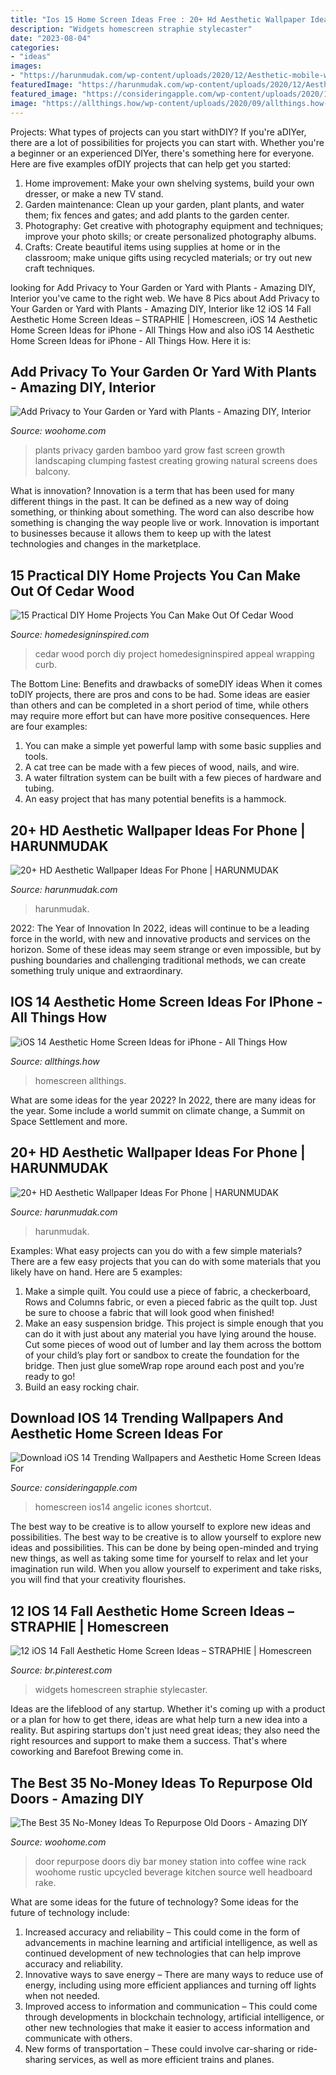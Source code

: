 ```yaml
---
title: "Ios 15 Home Screen Ideas Free : 20+ Hd Aesthetic Wallpaper Ideas For Phone"
description: "Widgets homescreen straphie stylecaster"
date: "2023-08-04"
categories:
- "ideas"
images:
- "https://harunmudak.com/wp-content/uploads/2020/12/Aesthetic-mobile-wallpapers-7-800x1422.jpg"
featuredImage: "https://harunmudak.com/wp-content/uploads/2020/12/Aesthetic-mobile-wallpapers-7-800x1422.jpg"
featured_image: "https://consideringapple.com/wp-content/uploads/2020/10/Angelic-Vibes-Iphone-IOS-Icons-Pack-576x1024.jpg"
image: "https://allthings.how/wp-content/uploads/2020/09/allthings.how-ios-14-aesthetic-home-screen-ideas-for-iphone-black-shadow-aesthetic-2.png"
---
```



Projects: What types of projects can you start withDIY?
If you're aDIYer, there are a lot of possibilities for projects you can start with. Whether you're a beginner or an experienced DIYer, there's something here for everyone. Here are five examples ofDIY projects that can help get you started: 
1. Home improvement: Make your own shelving systems, build your own dresser, or make a new TV stand.
2. Garden maintenance: Clean up your garden, plant plants, and water them; fix fences and gates; and add plants to the garden center.
3. Photography: Get creative with photography equipment and techniques; improve your photo skills; or create personalized photography albums.
4. Crafts: Create beautiful items using supplies at home or in the classroom; make unique gifts using recycled materials; or try out new craft techniques.

	

		
looking for Add Privacy to Your Garden or Yard with Plants - Amazing DIY, Interior you've came to the right web. We have 8 Pics about Add Privacy to Your Garden or Yard with Plants - Amazing DIY, Interior like 12 iOS 14 Fall Aesthetic Home Screen Ideas – STRAPHIE | Homescreen, iOS 14 Aesthetic Home Screen Ideas for iPhone - All Things How and also iOS 14 Aesthetic Home Screen Ideas for iPhone - All Things How. Here it is:
		
    
## Add Privacy To Your Garden Or Yard With Plants - Amazing DIY, Interior

<img loading=lazy src="http://www.woohome.com/wp-content/uploads/2017/04/grow-plants-to-create-privacy-9.jpg" onerror="this.onerror=null;this.src='https://tse3.mm.bing.net/th?id=OIP.84ZrrgV_J1M-qv-rsV2oKgHaOZ&amp;pid=15.1';" alt="Add Privacy to Your Garden or Yard with Plants - Amazing DIY, Interior">

_Source: woohome.com_

>plants privacy garden bamboo yard grow fast screen growth landscaping clumping fastest creating growing natural screens does balcony. 

	

What is innovation?
Innovation is a term that has been used for many different things in the past. It can be defined as a new way of doing something, or thinking about something. The word can also describe how something is changing the way people live or work. Innovation is important to businesses because it allows them to keep up with the latest technologies and changes in the marketplace.

    
## 15 Practical DIY Home Projects You Can Make Out Of Cedar Wood

<img loading=lazy src="http://www.homedesigninspired.com/wp-content/uploads/2019/11/cedar-home-project-14.jpg" onerror="this.onerror=null;this.src='https://tse2.mm.bing.net/th?id=OIP.xQw3mZZECtBMYyOZJajqEwHaMz&amp;pid=15.1';" alt="15 Practical DIY Home Projects You Can Make Out Of Cedar Wood">

_Source: homedesigninspired.com_

>cedar wood porch diy project homedesigninspired appeal wrapping curb. 

	

The Bottom Line: Benefits and drawbacks of someDIY ideas
When it comes toDIY projects, there are pros and cons to be had. Some ideas are easier than others and can be completed in a short period of time, while others may require more effort but can have more positive consequences. Here are four examples: 
1. You can make a simple yet powerful lamp with some basic supplies and tools.
2. A cat tree can be made with a few pieces of wood, nails, and wire.
3. A water filtration system can be built with a few pieces of hardware and tubing. 
4. An easy project that has many potential benefits is a hammock.

    
## 20+ HD Aesthetic Wallpaper Ideas For Phone | HARUNMUDAK

<img loading=lazy src="https://www.harunmudak.com/wp-content/uploads/2020/12/Aesthetic-mobile-wallpapers-8-800x1422.jpg" onerror="this.onerror=null;this.src='https://tse1.mm.bing.net/th?id=OIP.C0ri22NxjkbSnBdrdB0XbAHaNK&amp;pid=15.1';" alt="20+ HD Aesthetic Wallpaper Ideas For Phone | HARUNMUDAK">

_Source: harunmudak.com_

>harunmudak. 

	

2022: The Year of Innovation
In 2022, ideas will continue to be a leading force in the world, with new and innovative products and services on the horizon. Some of these ideas may seem strange or even impossible, but by pushing boundaries and challenging traditional methods, we can create something truly unique and extraordinary.

    
## IOS 14 Aesthetic Home Screen Ideas For IPhone - All Things How

<img loading=lazy src="https://allthings.how/wp-content/uploads/2020/09/allthings.how-ios-14-aesthetic-home-screen-ideas-for-iphone-black-shadow-aesthetic-2.png" onerror="this.onerror=null;this.src='https://tse1.mm.bing.net/th?id=OIP.svWWHo8XRV6NfRq8Ke6v4gHaLC&amp;pid=15.1';" alt="iOS 14 Aesthetic Home Screen Ideas for iPhone - All Things How">

_Source: allthings.how_

>homescreen allthings. 

	

What are some ideas for the year 2022?
In 2022, there are many ideas for the year. Some include a world summit on climate change, a Summit on Space Settlement and more.

    
## 20+ HD Aesthetic Wallpaper Ideas For Phone | HARUNMUDAK

<img loading=lazy src="https://harunmudak.com/wp-content/uploads/2020/12/Aesthetic-mobile-wallpapers-7-800x1422.jpg" onerror="this.onerror=null;this.src='https://tse3.mm.bing.net/th?id=OIP.CdxxM5p0Wc71FkMu5X1EsgHaNK&amp;pid=15.1';" alt="20+ HD Aesthetic Wallpaper Ideas For Phone | HARUNMUDAK">

_Source: harunmudak.com_

>harunmudak. 

	

Examples: What easy projects can you do with a few simple materials?
There are a few easy projects that you can do with some materials that you likely have on hand. Here are 5 examples:
1. Make a simple quilt. You could use a piece of fabric, a checkerboard, Rows and Columns fabric, or even a pieced fabric as the quilt top. Just be sure to choose a fabric that will look good when finished! 
2. Make an easy suspension bridge. This project is simple enough that you can do it with just about any material you have lying around the house. Cut some pieces of wood out of lumber and lay them across the bottom of your child’s play fort or sandbox to create the foundation for the bridge. Then just glue someWrap rope around each post and you’re ready to go! 
3. Build an easy rocking chair.

    
## Download IOS 14 Trending Wallpapers And Aesthetic Home Screen Ideas For

<img loading=lazy src="https://consideringapple.com/wp-content/uploads/2020/10/Angelic-Vibes-Iphone-IOS-Icons-Pack-576x1024.jpg" onerror="this.onerror=null;this.src='https://tse4.mm.bing.net/th?id=OIP.dYoR8hgW07Ahy9-lNlJ2FwHaNK&amp;pid=15.1';" alt="Download iOS 14 Trending Wallpapers and Aesthetic Home Screen Ideas For">

_Source: consideringapple.com_

>homescreen ios14 angelic icones shortcut. 

	

The best way to be creative is to allow yourself to explore new ideas and possibilities.
The best way to be creative is to allow yourself to explore new ideas and possibilities. This can be done by being open-minded and trying new things, as well as taking some time for yourself to relax and let your imagination run wild. When you allow yourself to experiment and take risks, you will find that your creativity flourishes.

    
## 12 IOS 14 Fall Aesthetic Home Screen Ideas – STRAPHIE | Homescreen

<img loading=lazy src="https://i.pinimg.com/736x/38/0e/50/380e501624515fbd7dca7773ce619a62.jpg" onerror="this.onerror=null;this.src='https://tse1.mm.bing.net/th?id=OIP.EjtRwEIv9RFVV9dujcI9WAHaQB&amp;pid=15.1';" alt="12 iOS 14 Fall Aesthetic Home Screen Ideas – STRAPHIE | Homescreen">

_Source: br.pinterest.com_

>widgets homescreen straphie stylecaster. 

	

Ideas are the lifeblood of any startup. Whether it's coming up with a product or a plan for how to get there, ideas are what help turn a new idea into a reality. But aspiring startups don't just need great ideas; they also need the right resources and support to make them a success. That's where coworking and Barefoot Brewing come in.

    
## The Best 35 No-Money Ideas To Repurpose Old Doors - Amazing DIY

<img loading=lazy src="http://www.woohome.com/wp-content/uploads/2016/05/09-Upcycled-Vintage-Door-Beverage-Bar-Station-woohome.jpg" onerror="this.onerror=null;this.src='https://tse4.mm.bing.net/th?id=OIP.0qj6OJGVpLdZBjQLLs1O2QHaR9&amp;pid=15.1';" alt="The Best 35 No-Money Ideas To Repurpose Old Doors - Amazing DIY">

_Source: woohome.com_

>door repurpose doors diy bar money station into coffee wine rack woohome rustic upcycled beverage kitchen source well headboard rake. 

	

What are some ideas for the future of technology?
Some ideas for the future of technology include: 
1. Increased accuracy and reliability – This could come in the form of advancements in machine learning and artificial intelligence, as well as continued development of new technologies that can help improve accuracy and reliability. 
2. Innovative ways to save energy – There are many ways to reduce use of energy, including using more efficient appliances and turning off lights when not needed. 
3. Improved access to information and communication – This could come through developments in blockchain technology, artificial intelligence, or other new technologies that make it easier to access information and communicate with others. 
4. New forms of transportation – These could involve car-sharing or ride-sharing services, as well as more efficient trains and planes.

